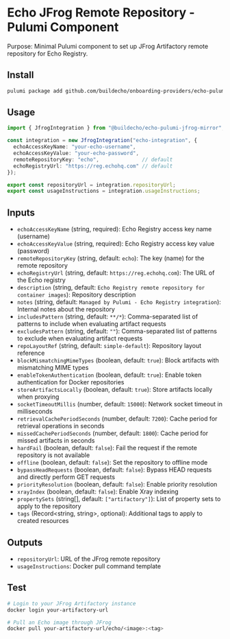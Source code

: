 # Echo JFrog Remote Repository - Pulumi Component

Purpose: Minimal Pulumi component to set up JFrog Artifactory remote repository for Echo Registry.

## Install
```bash
pulumi package add github.com/buildecho/onboarding-providers/echo-pulumi-jfrog-mirror
```

## Usage
```ts
import { JfrogIntegration } from "@buildecho/echo-pulumi-jfrog-mirror";

const integration = new JfrogIntegration("echo-integration", {
  echoAccessKeyName: "your-echo-username",
  echoAccessKeyValue: "your-echo-password",
  remoteRepositoryKey: "echo",              // default
  echoRegistryUrl: "https://reg.echohq.com" // default
});

export const repositoryUrl = integration.repositoryUrl;
export const usageInstructions = integration.usageInstructions;
```

## Inputs
- `echoAccessKeyName` (string, required): Echo Registry access key name (username)
- `echoAccessKeyValue` (string, required): Echo Registry access key value (password)
- `remoteRepositoryKey` (string, default: `echo`): The key (name) for the remote repository
- `echoRegistryUrl` (string, default: `https://reg.echohq.com`): The URL of the Echo registry
- `description` (string, default: `Echo Registry remote repository for container images`): Repository description
- `notes` (string, default: `Managed by Pulumi - Echo Registry integration`): Internal notes about the repository
- `includesPattern` (string, default: `**/*`): Comma-separated list of patterns to include when evaluating artifact requests
- `excludesPattern` (string, default: `""`): Comma-separated list of patterns to exclude when evaluating artifact requests
- `repoLayoutRef` (string, default: `simple-default`): Repository layout reference
- `blockMismatchingMimeTypes` (boolean, default: `true`): Block artifacts with mismatching MIME types
- `enableTokenAuthentication` (boolean, default: `true`): Enable token authentication for Docker repositories
- `storeArtifactsLocally` (boolean, default: `true`): Store artifacts locally when proxying
- `socketTimeoutMillis` (number, default: `15000`): Network socket timeout in milliseconds
- `retrievalCachePeriodSeconds` (number, default: `7200`): Cache period for retrieval operations in seconds
- `missedCachePeriodSeconds` (number, default: `1800`): Cache period for missed artifacts in seconds
- `hardFail` (boolean, default: `false`): Fail the request if the remote repository is not available
- `offline` (boolean, default: `false`): Set the repository to offline mode
- `bypassHeadRequests` (boolean, default: `false`): Bypass HEAD requests and directly perform GET requests
- `priorityResolution` (boolean, default: `false`): Enable priority resolution
- `xrayIndex` (boolean, default: `false`): Enable Xray indexing
- `propertySets` (string[], default: `["artifactory"]`): List of property sets to apply to the repository
- `tags` (Record<string, string>, optional): Additional tags to apply to created resources

## Outputs
- `repositoryUrl`: URL of the JFrog remote repository
- `usageInstructions`: Docker pull command template

## Test
```bash
# Login to your JFrog Artifactory instance
docker login your-artifactory-url

# Pull an Echo image through JFrog
docker pull your-artifactory-url/echo/<image>:<tag>
``` 
